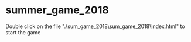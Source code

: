 # summer_game_2018
Double click on the file ".\sum_game_2018\sum_game_2018\index.html" to start the game